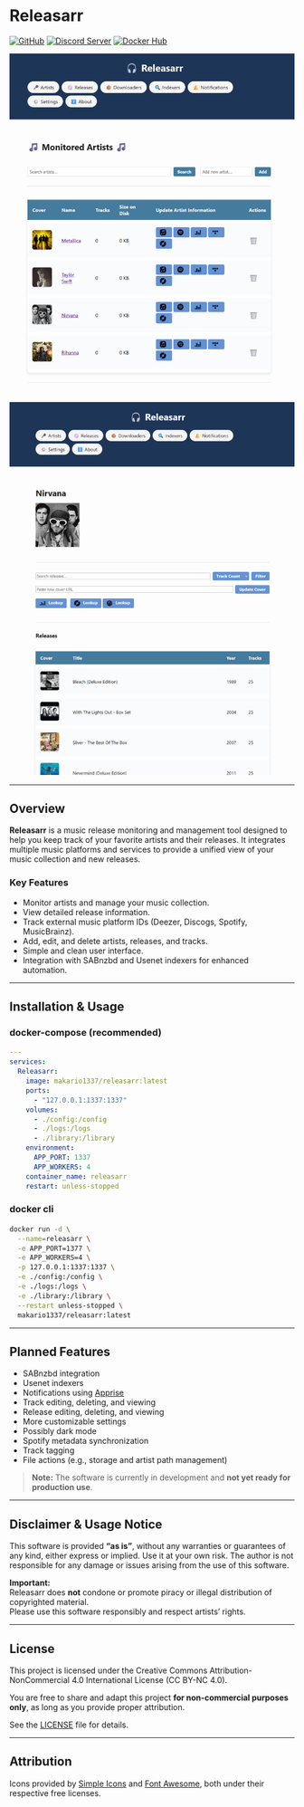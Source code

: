 # Releasarr
[![GitHub](https://img.shields.io/badge/GitHub-181717?logo=github&logoColor=white&style=flat-square)](https://github.com/Makario1337/Releasarr)
[![Discord Server](https://img.shields.io/badge/Discord-7289da?logo=discord&logoColor=white&style=flat-square)](https://discord.gg/bv98atxBJT)
[![Docker Hub](https://img.shields.io/badge/Docker_Hub-2496ED?logo=docker&logoColor=white&style=flat-square)](https://hub.docker.com/r/makario1337/releasarr)


<p align="center">
  <img src="/logo/cover.png" alt="Releasarr Cover" width="600" />
</p>
<p align="center">
  <img src="/logo/artist.png" alt="Artist Page" width="600" />
</p>

---

## Overview

**Releasarr** is a music release monitoring and management tool designed to help you keep track of your favorite artists and their releases. It integrates multiple music platforms and services to provide a unified view of your music collection and new releases.

### Key Features

- Monitor artists and manage your music collection.
- View detailed release information.
- Track external music platform IDs (Deezer, Discogs, Spotify, MusicBrainz).
- Add, edit, and delete artists, releases, and tracks.
- Simple and clean user interface.
- Integration with SABnzbd and Usenet indexers for enhanced automation.

---

## Installation & Usage
### docker-compose (recommended)

```yaml
---
services:
  Releasarr:
    image: makario1337/releasarr:latest
    ports:
      - "127.0.0.1:1337:1337"
    volumes:
      - ./config:/config
      - ./logs:/logs
      - ./library:/library
    environment:
      APP_PORT: 1337
      APP_WORKERS: 4
    container_name: releasarr
    restart: unless-stopped
```

### docker cli

```bash
docker run -d \
  --name=releasarr \
  -e APP_PORT=1377 \
  -e APP_WORKERS=4 \
  -p 127.0.0.1:1337:1337 \
  -e ./config:/config \
  -e ./logs:/logs \
  -e ./library:/library \
  --restart unless-stopped \
  makario1337/releasarr:latest
```

---

## Planned Features

- SABnzbd integration  
- Usenet indexers  
- Notifications using [Apprise](https://github.com/caronc/apprise)  
- Track editing, deleting, and viewing  
- Release editing, deleting, and viewing  
- More customizable settings  
- Possibly dark mode  
- Spotify metadata synchronization  
- Track tagging  
- File actions (e.g., storage and artist path management)  

> **Note:** The software is currently in development and **not yet ready for production use**.

---

## Disclaimer & Usage Notice

This software is provided **“as is”**, without any warranties or guarantees of any kind, either express or implied. Use it at your own risk. The author is not responsible for any damage or issues arising from the use of this software.

**Important:**  
Releasarr does **not** condone or promote piracy or illegal distribution of copyrighted material.  
Please use this software responsibly and respect artists’ rights.

---

## License

This project is licensed under the Creative Commons Attribution-NonCommercial 4.0 International License (CC BY-NC 4.0).

You are free to share and adapt this project **for non-commercial purposes only**, as long as you provide proper attribution.

See the [LICENSE](LICENSE) file for details.

---

## Attribution

Icons provided by [Simple Icons](https://simpleicons.org/) and [Font Awesome](https://fontawesome.com/), both under their respective free licenses.